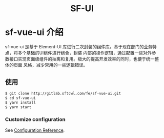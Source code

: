 <p><h1 align="center">SF-UI</h1></p>

# sf-vue-ui 介绍
sf-vue-ui 是基于 Element-UI 库进行二次封装的组件库。基于现在部门的业务特点，将多个基础的UI组件进行组合，封装
内部的操作逻辑，通过配置一些对外参数接口实现页面级组件的抽离和复用。极大的提高开发效率的同时，也便于统一整体的页面
风格，减少常用的一些逻辑错误。

## 使用
```bash
$ git clone http://gitlab.sftcwl.com/fe/sf-vue-ui.git
$ cd sf-vue-ui
$ yarn install
$ yarn start
```

### Customize configuration
See [Configuration Reference](https://cli.vuejs.org/config/).
